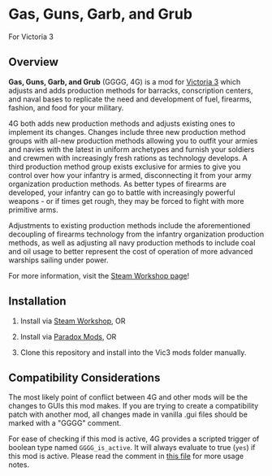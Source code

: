﻿# Gas, Guns, Garb, and Grub

For Victoria 3

## Overview

**Gas, Guns, Garb, and Grub** (GGGG, 4G) is a mod for [Victoria 3](https://store.steampowered.com/app/529340/Victoria_3/) which adjusts and adds production methods for barracks, conscription centers, and naval bases to replicate the need and development of fuel, firearms, fashion, and food for your military.

4G both adds new production methods and adjusts existing ones to implement its changes. Changes include three new production method groups with all-new production methods allowing you to outfit your armies and navies with the latest in uniform archetypes and furnish your soldiers and crewmen with increasingly fresh rations as technology develops. A third production method group exists exclusive for armies to give you control over how your infantry is armed, disconnecting it from your army organization production methods. As better types of firearms are developed, your infantry can go to battle with increasingly powerful weapons - or if times get rough, they may be forced to fight with more primitive arms.

Adjustments to existing production methods include the aforementioned decoupling of firearms technology from the infantry organization production methods, as well as adjusting all navy production methods to include coal and oil usage to better represent the cost of operation of more advanced warships sailing under power.

For more information, visit the [Steam Workshop page](https://steamcommunity.com/sharedfiles/filedetails/?id=2968644620)!

## Installation

1. Install via [Steam Workshop](https://steamcommunity.com/sharedfiles/filedetails/?id=2968644620), OR

2. Install via [Paradox Mods](https://mods.paradoxplaza.com/mods/61232/Any), OR

3. Clone this repository and install into the Vic3 mods folder manually.

## Compatibility Considerations

The most likely point of conflict between 4G and other mods will be the changes to GUIs this mod makes. If you are trying to create a compatibility patch with another mod, all changes made in vanilla .gui files should be marked with a "GGGG" comment.

For ease of checking if this mod is active, 4G provides a scripted trigger of boolean type named `GGGG_is_active`. It will always evaluate to true (`yes`) if this mod is active. Please read the comment in [this file](https://github.com/1230james/vic3-gas-guns-garb-grub/blob/master/common/scripted_triggers/zz_GGGG_active_trigger.txt) for more usage notes.
